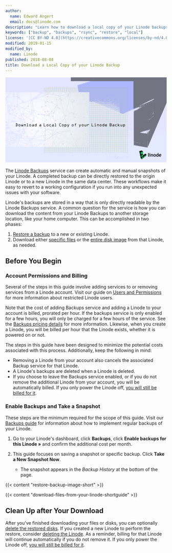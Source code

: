 ```yaml
---
author:
  name: Edward Angert
  email: docs@linode.com
description: "Learn how to download a local copy of your Linode backups."
keywords: ["backup", "backups", "rsync", "restore", "local"]
license: '[CC BY-ND 4.0](https://creativecommons.org/licenses/by-nd/4.0)'
modified: 2019-01-15
modified_by:
  name: Linode
published: 2018-08-08
title: Download a Local Copy of your Linode Backup
---
```


![Download a Local Copy of your Linode Backup](download-a-local-copy-of-your-linode-backup.png "Download a Local Copy of your Linode Backup")

The [Linode Backups](/docs/platform/disk-images/linode-backup-service/) service can create automatic and manual snapshots of your Linode. A completed backup can be directly restored to the origin Linode or to a new Linode in the same data center. These workflows make it easy to revert to a working configuration if you run into any unexpected issues with your software.

Linode's backups are stored in a way that is only directly readable by the Linode Backups service. A common question for the service is how you can download the content from your Linode Backups to another storage location, like your home computer. This can be accomplished in two phases:

1. [Restore a backup](#restore-from-a-backup) to a new or existing Linode.
2. Download either [specific files](#download-specific-files-or-directories-over-ssh) or the [entire disk image](#download-a-disk-over-ssh) from that Linode, as needed.

## Before You Begin

### Account Permissions and Billing

Several of the steps in this guide involve adding services to or removing services from a Linode account. Visit our guide on [Users and Permissions](/docs/platform/manager/accounts-and-passwords/#users-and-permissions) for more information about restricted Linode users.

Note that the cost of adding Backups service and adding a Linode to your account is billed, prorated per hour. If the backups service is only enabled for a few hours, you will only be charged for a few hours of the service. See the [Backups pricing details](/docs/platform/disk-images/linode-backup-service/#pricing) for more information. Likewise, when you create a Linode, you will be billed per hour that the Linode exists, whether it is powered on or not.

The steps in this guide have been designed to minimize the potential costs associated with this process. Additionally, keep the following in mind:

- Removing a Linode from your account also cancels the associated Backup service for that Linode.
- A Linode's backups are deleted when a Linode is deleted.
- If you choose to leave the Backups service enabled, or if you do not remove the additional Linode from your account, you will be automatically billed. If you only power the Linode off, [you will still be billed for it](/docs/platform/billing-and-support/billing-and-payments/#if-my-linode-is-powered-off-will-i-be-billed).

### Enable Backups and Take a Snapshot

These steps are the minimum required for the scope of this guide. Visit our [Backups guide](/docs/platform/disk-images/linode-backup-service/) for information about how to implement regular backups of your Linode.

1.  Go to your Linode's dashboard, click **Backups**, click **Enable backups for this Linode »** and confirm the additional cost per month.

1.  This guide focuses on saving a snapshot or specific backup. Click **Take a New Snapshot Now**.

    - The snapshot appears in the *Backup History* at the bottom of the page.

{{< content "restore-backup-image-short" >}}

{{< content "download-files-from-your-linode-shortguide" >}}


## Clean Up after Your Download

After you've finished downloading your files or disks, you can optionally [delete the restored disks](/docs/platform/disk-images/disk-images-and-configuration-profiles/#removing-a-disk). If you created a new Linode to perform the restore, consider [deleting the Linode](/docs/platform/billing-and-support/billing-and-payments/#removing-services). As a reminder, billing for that Linode will continue automatically if you do not remove it. If you only power the Linode off, [you will still be billed for it](/docs/platform/billing-and-support/billing-and-payments/#if-my-linode-is-powered-off-will-i-be-billed).
